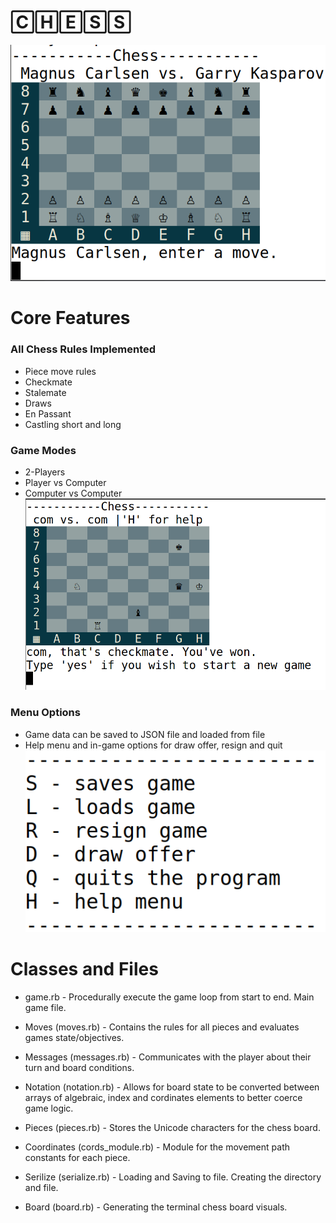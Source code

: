 # 🄲🄷🄴🅂🅂  
![chessproject](/images/newgame.png)
# Core Features

### All Chess Rules Implemented
- Piece move rules
- Checkmate
- Stalemate
- Draws
- En Passant
- Castling short and long

### Game Modes
- 2-Players
- Player vs Computer
- Computer vs Computer
![comvscom](/images/com-vs-com-cm.png)

### Menu Options
- Game data can be saved to JSON file and loaded from file
- Help menu and in-game options for draw offer, resign and quit
![comvscom](/images/helpmenu.png)

# Classes and Files
- game.rb - Procedurally execute the game loop from start to end. Main game file. 

- Moves (moves.rb) - Contains the rules for all pieces and evaluates games state/objectives.

- Messages (messages.rb) - Communicates with the player about their turn and board conditions.

- Notation (notation.rb) - Allows for board state to be converted between arrays of algebraic, index and cordinates elements to better coerce game logic.

- Pieces (pieces.rb) - Stores the Unicode characters for the chess board.

- Coordinates (cords_module.rb) - Module for the movement path constants for each piece.

- Serilize (serialize.rb) - Loading and Saving to file. Creating the directory and file.

- Board (board.rb) - Generating the terminal chess board visuals.


 